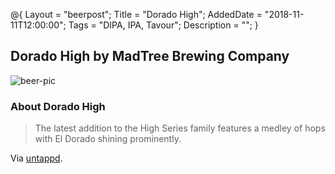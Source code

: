 @{ 
 Layout = "beerpost"; 
 Title = "Dorado High"; 
 AddedDate = "2018-11-11T12:00:00"; 
 Tags = "DIPA, IPA, Tavour"; 
 Description = ""; 
 } 
 

## Dorado High by MadTree Brewing Company

![beer-pic]

### About Dorado High

> The latest addition to the High Series family features a medley of hops with El Dorado shining prominently.

Via [untappd][untappd-url].

[untappd-url]: <https://untappd.com/b/madtree-brewing-company-dorado-high/2790865>
[beer-pic]: https://jasonpowley.com/assets/img/2018-11-11-dorado-high.jpeg "Dorado High by MadTree Brewing Company"
